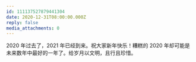```yaml
---
id: 111137527879441304
date: 2020-12-31T08:00:00.000Z
reply: false
media_attachments: 0
---
```


2020 年过去了，2021 年已经到来。祝大家新年快乐！糟糕的 2020 年却可能是未来数年中最好的一年了。给岁月以文明，且行且珍惜。

